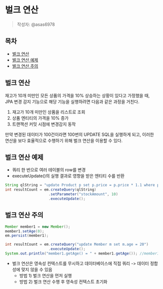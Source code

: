# 벌크 연산
> 작성자: @asas6978

## 목차
- [벌크 연산](#벌크-연산)
- [벌크 연산 예제](#벌크-연산-예제)
- [벌크 연산 주의](#벌크-연산-주의)


## 벌크 연산
재고가 10개 미만인 모든 상품의 가격을 10% 상승하는 상황이 있다고 가정했을 때, JPA 변경 감지 기능으로 해당 기능을 실행하려면 다음과 같은 과정을 거친다.
1. 재고가 10개 미만인 상품을 리스트로 조회
2. 상품 엔티티의 가격을 10% 증가 
3. 트랜잭션 커밋 시점에 변경감지 동작

만약 변경된 데이터가 100건이라면 100번의 UPDATE SQL을 실행하게 되고, 이러한 연산을 보다 효율적으로 수행하기 위해 벌크 연산을 이용할 수 있다.

## 벌크 연산 예제
- 쿼리 한 번으로 여러 테이블의 row를 변경
- executeUpdate()의 실행 결과로 영향을 받은 엔티티 수를 반환

```java
String qlString = "update Product p set p.price = p.price * 1.1 where p.stockAmount < :stockAmount";
int resultCount = em.createQuery(qlString)
                    .setParameter("stockAmount", 10)
                    .executeUpdate();
```

## 벌크 연산 주의
```java
Member member1 = new Member();
member1.setAge(0);
em.persist(member1);

int resultCount = em.createQuery("update Member m set m.age = 20")
                    .executeUpdate();
System.out.println("member1.getAge() = " + member1.getAge()); //member1.getAge() = 0
```
- 벌크 연산은 영속성 컨텍스트를 무시하고 데이터베이스에 직접 쿼리 -> 데이터 정합성에 맞지 않을 수 있음
  - 방법 1) 벌크 연산을 먼저 실행
  - 방법 2) 벌크 연산 수행 후 영속성 컨텍스트 초기화
